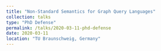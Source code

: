 ```yaml
---
title: "Non-Standard Semantics for Graph Query Languages"
collection: talks
type: "PhD Defense"
permalink: /talks/2020-03-11-phd-defense
date: 2020-03-11
location: "TU Braunschweig, Germany"
---
```

